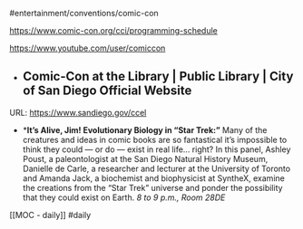 #entertainment/conventions/comic-con 

https://www.comic-con.org/cci/programming-schedule

https://www.youtube.com/user/comiccon

* ## Comic-Con at the Library | Public Library | City of San Diego Official Website
URL: https://www.sandiego.gov/ccel

* ***It’s Alive, Jim! Evolutionary Biology in “Star Trek:”** Many of the creatures and ideas in comic books are so fantastical it’s impossible to think they could — or do — exist in real life... right? In this panel, Ashley Poust, a paleontologist at the San Diego Natural History Museum, Danielle de Carle, a researcher and lecturer at the University of Toronto and Amanda Jack, a biochemist and biophysicist at SyntheX, examine the creations from the “Star Trek” universe and ponder the possibility that they could exist on Earth. _8 to 9 p.m., Room 28DE_

[[MOC - daily]]
#daily 